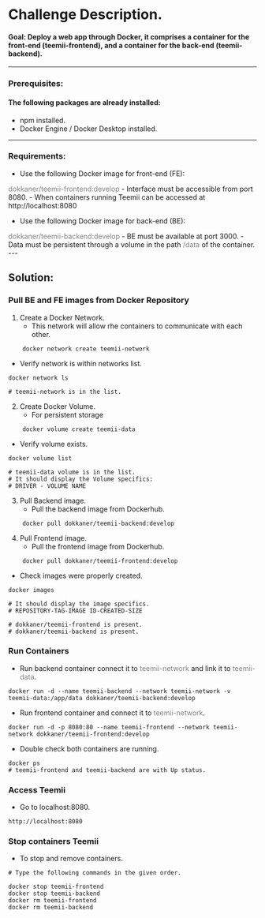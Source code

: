 # **Challenge Description.**
#### **Goal:** Deploy a web app through Docker, it comprises a container for the front-end (teemii-frontend), and a container for the back-end (teemii-backend).
---
### Prerequisites:
#### The following packages are already installed:
- npm installed.  
- Docker Engine / Docker Desktop installed.

---
### Requirements:
- Use the following Docker image for front-end (FE): 
<span style="color:gray">
dokkaner/teemii-frontend:develop
</span>
- Interface must be accessible from port 8080.
- When containers running Teemii can be accessed at http://localhost:8080


- Use the following Docker image for back-end (BE): 
<span style="color:gray">
dokkaner/teemii-backend:develop
</span>
- BE must be available at port 3000.
- Data must be persistent through a volume in the path
<span style="color:gray">
/data 
</span>
of the container.
---

## Solution:

### **Pull BE and FE images from Docker Repository**
1. Create a Docker Network.
    - This network will allow rhe containers to communicate with each other.
```
    docker network create teemii-network
```

- Verify network is within networks list.

```
docker network ls

# teemii-network is in the list.
```
2. Create Docker Volume.
    - For persistent storage
```
    docker volume create teemii-data
```
- Verify volume exists.
```
docker volume list

# teemii-data volume is in the list.
# It should display the Volume specifics:
# DRIVER - VOLUME NAME
```

3. Pull Backend image.
    - Pull the backend image from Dockerhub.
```
    docker pull dokkaner/teemii-backend:develop
```
4. Pull Frontend image.
    - Pull the frontend image from Dockerhub.
```
    docker pull dokkaner/teemii-frontend:develop
```
- Check images were properly created.
```
docker images

# It should display the image specifics.
# REPOSITORY-TAG-IMAGE ID-CREATED-SIZE

# dokkaner/teemii-frontend is present.
# dokkaner/teemii-backend is present.
```
### **Run Containers**
- Run backend container connect it to 
<span style="color:gray"> teemii-network</span> and link it to <span style="color:gray"> teemii-data</span>.
```
docker run -d --name teemii-backend --network teemii-network -v teemii-data:/app/data dokkaner/teemii-backend:develop

```
- Run frontend container and connect it to 
<span style="color:gray"> teemii-network</span>.
```
docker run -d -p 8080:80 --name teemii-frontend --network teemii-network dokkaner/teemii-frontend:develop
```

- Double check both containers are running.
```
docker ps
# teemii-frontend and teemii-backend are with Up status.

```

### **Access Teemii**

- Go to localhost:8080. 
```
http://localhost:8080⁠
```

### **Stop containers Teemii**

- To stop and remove containers.
```
# Type the following commands in the given order.

docker stop teemii-frontend
docker stop teemii-backend
docker rm teemii-frontend
docker rm teemii-backend
```


